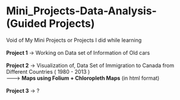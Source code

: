 # Mini_Projects-Data-Analysis-(Guided Projects)
Void of My Mini Projects or Projects I did while learning
<br/>
<br/>
**Project 1** -> Working on Data set of Information of Old cars
<br/>
<br/>
**Project 2** -> Visualization of, Data Set of Immigration to Canada from Different Countries ( 1980 - 2013 ) <br/>
---> **Maps using Folium + Chloropleth Maps** (in html format)
<br/>
<br/>
**Project 3** -> ? 
